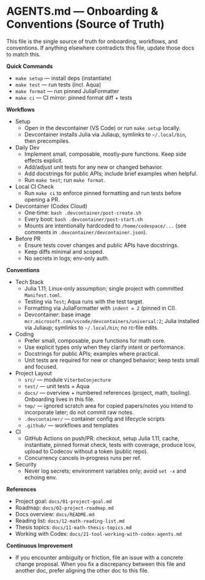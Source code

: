 # AGENTS.md — Onboarding & Conventions (Source of Truth)

This file is the single source of truth for onboarding, workflows, and conventions. If anything elsewhere contradicts this file, update those docs to match this.

**Quick Commands**
- `make setup` — install deps (instantiate)
- `make test` — run tests (incl. Aqua)
- `make format` — run pinned JuliaFormatter
- `make ci` — CI mirror: pinned format diff + tests

**Workflows**
- Setup
  - Open in the devcontainer (VS Code) or run `make setup` locally.
  - Devcontainer installs Julia via Juliaup, symlinks to `~/.local/bin`, then precompiles.
- Daily Dev
  - Implement small, composable, mostly‑pure functions. Keep side effects explicit.
  - Add/adjust unit tests for any new or changed behavior.
  - Add docstrings for public APIs; include brief examples when helpful.
  - Run `make test`; run `make format`.
- Local CI Check
  - Run `make ci` to enforce pinned formatting and run tests before opening a PR.
- Devcontainer (Codex Cloud)
  - One‑time: `bash .devcontainer/post-create.sh`
  - Every boot: `bash .devcontainer/post-start.sh`
  - Mounts are intentionally hardcoded to `/home/codespace/...` (see comments in `.devcontainer/devcontainer.json`).
- Before PR
  - Ensure tests cover changes and public APIs have docstrings.
  - Keep diffs minimal and scoped.
  - No secrets in logs; env‑only auth.

**Conventions**
- Tech Stack
  - Julia 1.11; Linux‑only assumption; single project with committed `Manifest.toml`.
  - Testing via `Test`; Aqua runs with the test target.
  - Formatting via JuliaFormatter with `indent = 2` (pinned in CI).
  - Devcontainer: base image `mcr.microsoft.com/vscode/devcontainers/universal:2`; Julia installed via Juliaup; symlinks to `~/.local/bin`; no rc‑file edits.
- Coding
  - Prefer small, composable, pure functions for math core.
  - Use explicit types only when they clarify intent or performance.
  - Docstrings for public APIs; examples where practical.
  - Unit tests are required for new or changed behavior; keep tests small and focused.
- Project Layout
  - `src/` — module `ViterboConjecture`
  - `test/` — unit tests + Aqua
  - `docs/` — overview + numbered references (project, math, tooling). Onboarding lives in this file.
  - `tmp/` — ignored scratch area for copied papers/notes you intend to incorporate later; do not commit raw notes.
  - `.devcontainer/` — container config and lifecycle scripts
  - `.github/` — workflows and templates
- CI
  - GitHub Actions on push/PR: checkout, setup Julia 1.11, cache, instantiate, pinned format check, tests with coverage, produce lcov, upload to Codecov without a token (public repo).
  - Concurrency cancels in‑progress runs per ref.
- Security
  - Never log secrets; environment variables only; avoid `set -x` and echoing env.

**References**
- Project goal: `docs/01-project-goal.md`
- Roadmap: `docs/02-project-roadmap.md`
- Docs overview: `docs/README.md`
- Reading list: `docs/12-math-reading-list.md`
- Thesis topics: `docs/11-math-thesis-topics.md`
- Working with Codex: `docs/21-tool-working-with-codex-agents.md`

**Continuous Improvement**
- If you encounter ambiguity or friction, file an issue with a concrete change proposal. When you fix a discrepancy between this file and another doc, prefer aligning the other doc to this file.
